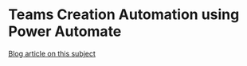 # Teams Creation Automation using Power Automate

[Blog article on this subject](https://medium.com/rapha%C3%ABl-pothin/using-power-automate-in-your-teams-creation-process-59b230aeda85)